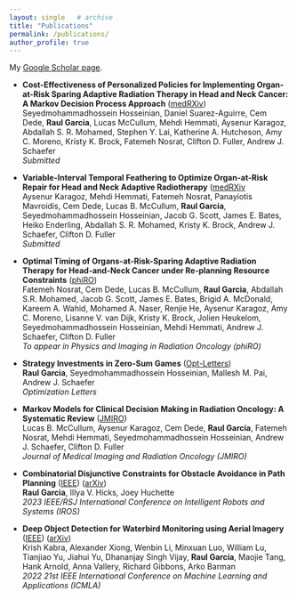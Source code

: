 ```yaml
---
layout: single   # archive
title: "Publications"
permalink: /publications/
author_profile: true
---
```


<!-- {% if author.googlescholar %}
  You can also find my articles on <u><a href="{{author.googlescholar}}">my Google Scholar profile</a>.</u>
{% endif %}

{% include base_path %}

{% for post in site.publications reversed %}
  {% include archive-single.html %}
{% endfor %} -->


My [Google Scholar page](https://scholar.google.com/citations?user=zEP4GUoAAAAJ&hl=en).

<!-- Preprints from 2015 and after are also available on [arXiv](https://arxiv.org/a/chan_j_3.html). -->

* **Cost-Effectiveness of Personalized Policies for Implementing Organ-at-Risk Sparing Adaptive Radiation Therapy in Head and Neck Cancer: A Markov Decision Process Approach** ([medRXiv](https://doi.org/10.1101/2024.11.05.24316767)) <br />
  Seyedmohammadhossein Hosseinian, Daniel Suarez-Aguirre, Cem Dede, **Raul Garcia**, Lucas McCullum, Mehdi Hemmati, Aysenur Karagoz, Abdallah S. R. Mohamed, Stephen Y. Lai, Katherine A. Hutcheson, Amy C. Moreno, Kristy K. Brock, Fatemeh Nosrat, Clifton D. Fuller, Andrew J. Schaefer <br />
  _Submitted_

* **Variable-Interval Temporal Feathering to Optimize Organ-at-Risk Repair for Head and Neck Adaptive Radiotherapy** ([medRXiv](https://doi.org/10.1101/2024.11.07.24316948) <br />
  Aysenur Karagoz, Mehdi Hemmati, Fatemeh Nosrat, Panayiotis Mavroidis, Cem Dede, Lucas B. McCullum, **Raul Garcia**, Seyedmohammadhossein Hosseinian, Jacob G. Scott, James E. Bates, Heiko Enderling, Abdallah S. R. Mohamed, Kristy K. Brock, Andrew J. Schaefer, Clifton D. Fuller <br />
  _Submitted_

* **Optimal Timing of Organs-at-Risk-Sparing Adaptive Radiation Therapy for Head-and-Neck Cancer under Re-planning Resource Constraints** ([phiRO](https://www.sciencedirect.com/science/article/pii/S240563162500020X)) <br />
  Fatemeh Nosrat, Cem Dede, Lucas B. McCullum, **Raul Garcia**, Abdallah S.R. Mohamed, Jacob G. Scott, James E. Bates, Brigid A. McDonald, Kareem A. Wahid, Mohamed A. Naser, Renjie He, Aysenur Karagoz, Amy C. Moreno, Lisanne V. van Dijk, Kristy K. Brock, Jolien Heukelom, Seyedmohammadhossein Hosseinian, Mehdi Hemmati, Andrew J. Schaefer, Clifton D. Fuller <br />
  _To appear in Physics and Imaging in Radiation Oncology (phiRO)_

* **Strategy Investments in Zero-Sum Games** ([Opt-Letters](https://link.springer.com/article/10.1007/s11590-024-02130-z)) <br />
  **Raul Garcia**, Seyedmohammadhossein Hosseinian, Mallesh M. Pai, Andrew J. Schaefer <br />
  _Optimization Letters_

* **Markov Models for Clinical Decision Making in Radiation Oncology: A Systematic Review** ([JMIRO](https://onlinelibrary.wiley.com/doi/10.1111/1754-9485.13656)) <br />
  Lucas B. McCullum, Aysenur Karagoz, Cem Dede, **Raul Garcia**, Fatemeh Nosrat, Mehdi Hemmati, Seyedmohammadhossein Hosseinian, Andrew J. Schaefer, Clifton D. Fuller <br />
  _Journal of Medical Imaging and Radiation Oncology (JMIRO)_

* **Combinatorial Disjunctive Constraints for Obstacle Avoidance in Path Planning** ([IEEE](https://ieeexplore.ieee.org/abstract/document/10342117)) ([arXiv](https://arxiv.org/abs/2312.02016))  <br />
  **Raul Garcia**, Illya V. Hicks, Joey Huchette  <br />
  _2023 IEEE/RSJ International Conference on Intelligent Robots and Systems (IROS)_

* **Deep Object Detection for Waterbird Monitoring using Aerial Imagery** ([IEEE](https://ieeexplore.ieee.org/document/10069986)) ([arXiv](https://arxiv.org/abs/2210.04868))  <br />
  Krish Kabra, Alexander Xiong, Wenbin Li, Minxuan Luo, William Lu, Tianjiao Yu, Jiahui Yu, Dhananjay Singh Vijay, **Raul Garcia**, Maojie Tang, Hank Arnold, Anna Vallery, Richard Gibbons, Arko Barman  <br />
  _2022 21st IEEE International Conference on Machine Learning and Applications (ICMLA)_
